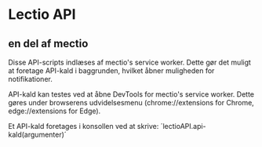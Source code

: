 # Lectio API
## en del af mectio

Disse API-scripts indlæses af mectio's service worker. Dette gør det muligt at foretage API-kald i baggrunden, hvilket åbner muligheden for notifikationer.

API-kald kan testes ved at åbne DevTools for mectio's service worker. Dette gøres under browserens udvidelsesmenu (chrome://extensions for Chrome, edge://extensions for Edge).

Et API-kald foretages i konsollen ved at skrive:
´lectioAPI.api-kald(argumenter)´
